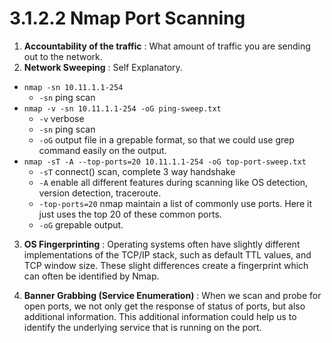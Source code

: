 # 3.1.2.2 Nmap Port Scanning

1. **Accountability of the traffic** : What amount of traffic you are sending out to the network.
2. **Network Sweeping** : Self Explanatory.

* `nmap -sn 10.11.1.1-254`
  * `-sn` ping scan
* `nmap -v -sn 10.11.1.1-254 -oG ping-sweep.txt`
  * `-v` verbose 
  * `-sn` ping scan
  * `-oG` output file in a grepable format, so that we could use grep command easily on the output.
* `nmap -sT -A --top-ports=20 10.11.1.1-254 -oG top-port-sweep.txt`
  * `-sT` connect\(\) scan, complete 3 way handshake
  * `-A` enable all different features during scanning like OS detection, version detection, traceroute.
  * `-top-ports=20` nmap maintain a list of commonly use ports. Here it just uses the top 20 of these common ports.
  * `-oG` grepable output.

3. **OS Fingerprinting** : Operating systems often have slightly different implementations of the TCP/IP stack, such as default TTL values, and TCP window size. These slight differences create a fingerprint which can often be identified by Nmap.

4. **Banner Grabbing \(Service Enumeration\)** : When we scan and probe for open ports, we not only get the response of status of ports, but also additional information. This additional information could help us to identify the underlying service that is running on the port.





